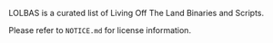 LOLBAS is a curated list of Living Off The Land Binaries and Scripts.

Please refer to `NOTICE.md` for license information.
